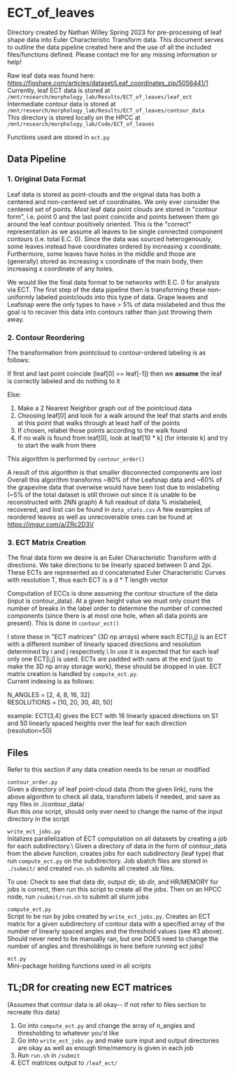 # ECT_of_leaves

Directory created by Nathan Willey Spring 2023 for pre-processing of leaf shape data into Euler Characteristic Transform data. This document serves to outline the data pipeline created here and the use of all the included files/functions defined. Please contact me for any missing information or help!

Raw leaf data was found here: https://figshare.com/articles/dataset/Leaf_coordinates_zip/5056441/1 \
Currently, leaf ECT data is stored at `/mnt/research/morphology_lab/Results/ECT_of_leaves/leaf_ect`\
Intermediate contour data is stored at `/mnt/research/morphology_lab/Results/ECT_of_leaves/contour_data`\
This directory is stored locally on the HPCC at `/mnt/research/morphology_lab/Code/ECT_of_leaves`

Functions used are stored in `ect.py`

## Data Pipeline

### 1. Original Data Format

Leaf data is stored as point-clouds and the original data has both a centered and non-centered set of coordinates. We only ever consider the centered set of points. _Most_ leaf data point clouds are stored in "contour form", i.e. point 0 and the last point coincide and points between them go around the leaf contour positively oriented. This is the "correct" representation as we assume all leaves to be single connected component contours (i.e. total E.C. 0).
Since the data was sourced heterogenously, some leaves instead have coordinates ordered by increasing x coordinate. Furthermore, some leaves have holes in the middle and those are (generally) stored as increasing x coordinate of the main body, then increasing x coordinate of any holes. 

We would like the final data format to be networks with E.C. 0 for analysis via ECT. 
The first step of the data pipeline then is transforming these non-uniformly labeled pointclouds into this type of data.
Grape leaves and Leafsnap were the only types to have > 5% of data mislabeled and thus the goal is to recover this data into contours rather than just throwing them away.

### 2. Contour Reordering

The transformation from pointcloud to contour-ordered labeling is as follows:

If first and last point coincide (leaf[0] == leaf[-1]) then we __assume__ the leaf is correctly labeled and do nothing to it

Else: 
1. Make a 2 Nearest Neighbor graph out of the pointcloud data
2. Choosing leaf[0] and look for a walk around the leaf that starts and ends at this point that walks through at least half of the points
3. If chosen, relabel those points according to the walk found
4. If no walk is found from leaf[0], look at leaf[10 * k] (for interate k) and try to start the walk from there 

This algorithm is performed by `contour_order()`

A result of this algorithm is that smaller disconnected components are lost\
Overall this algorithm transforms ~80% of the Leafsnap data and ~60% of the grapevine data that overwise would have been lost due to mislabeling (~5% of the total dataset is still thrown out since it is unable to be reconstructed with 2NN graph)
A full readout of data % mislabeled, recovered, and lost can be found in `data_stats.csv`
A few examples of reordered leaves as well as unrecoverable ones can be found at <https://imgur.com/a/ZRc2D3V>

### 3. ECT Matrix Creation 

The final data form we desire is an Euler Characteristic Transform with d directions. We take directions to be linearly spaced between 0 and 2pi. These ECTs are represented as d concatenated Euler Characteristic Curves with resolution T, thus each ECT is a d * T length vector

Computation of ECCs is done assuming the contour structure of the data (input is contour_data). At a given height value we must only count the number of breaks in the label order to determine the number of connected components (since there is at most one hole, when all data points are present). This is done in `contour_ect()`

I store these in "ECT matrices" (3D np arrays) where each ECT[i,j] is an ECT with a different number of linearly spaced directions and resolution determined by i and j respectively.\ In use it is expected that for each leaf only one ECT[i,j] is used. ECTs are padded with nans at the end (just to make the 3D np array storage work), these should be dropped in use. ECT matrix creation is handled by `compute_ect.py`.\
Current indexing is as follows:

N_ANGLES = [2, 4, 8, 16, 32]\
RESOLUTIONS = [10, 20, 30, 40, 50]

example: ECT[3,4] gives the ECT with 16 linearly spaced directions on S1 and 50 linearly spaced heights over the leaf for each direction (resolution=50)

## Files 

Refer to this section if any data creation needs to be rerun or modified 

`contour_order.py`\
Given a directory of leaf point-cloud data (from the given link), runs the above algorithm to check all data, transform labels if needed, and save as npy files in ./contour_data/ \
Run this _one_ script, should only ever need to change the name of the input directory in the script 

`write_ect_jobs.py`\
Initalizes parallelization of ECT computation on all datasets by creating a job for each subdirectory.\ 
Given a directory of data in the form of contour_data from the above function, creates jobs for each subdirectory (leaf type) that run `compute_ect.py` on the subdirectory. Job sbatch files are stored in `./submit/` and created `run.sh` submits all created .sb files. 

To use: Check to see that data dir, output dir, sb dir, and HR/MEMORY for jobs is correct, then run this script to create all the jobs. Then on an HPCC node, run `/submit/run.sh` to submit all slurm jobs

`compute_ect.py`\
Script to be run by jobs created by `write_ect_jobs.py`. Creates an ECT matrix for a given subdirectory of contour data with a specified array of the number of linearly spaced angles and the threshold values (see #3 above). Should never need to be manually ran, but one DOES need to change the number of angles and thresholdings in here before running ect jobs!

`ect.py`\
Mini-package holding functions used in all scripts 

## TL;DR for creating new ECT matrices 
(Assumes that contour data is all okay-- if not refer to files section to recreate this data)

1. Go into `compute_ect.py` and change the array of n_angles and thresholding to whatever you'd like
2. Go into `write_ect_jobs.py` and make sure input and output directories are okay as well as enough time/memory is given in each job
3. Run `run.sh` in `/submit`
4. ECT matrices output to `/leaf_ect/`

